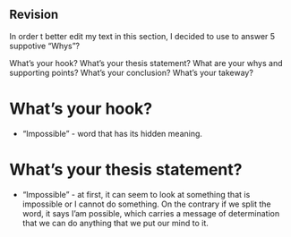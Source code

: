 ## Revision

In order t better edit my text in this section, I decided to use to answer 5 suppotive “Whys”?

What’s your hook?
What’s your thesis statement?
What are your whys and supporting points?
What’s your conclusion?
What’s your takeway?


# What’s your hook? 
- “Impossible” - word that has its hidden meaning.

# What’s your thesis statement?
- “Impossible” - at first, it can seem to look at something that is impossible or I cannot do something. On the contrary if we split the word, it says I’am possible, which carries a message of determination that we can do anything that we put our mind to it.
